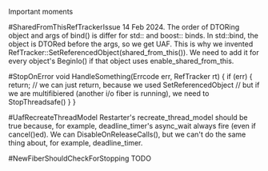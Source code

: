 Important moments

#SharedFromThisRefTrackerIssue
14 Feb 2024.
The order of DTORing object and args of bind() is differ for std:: and boost:: binds.
In std::bind, the object is DTORed before the args, so we get UAF.
This is why we invented RefTracker::SetReferencedObject(shared_from_this()).
We need to add it for every object's BeginIo() if that object uses enable_shared_from_this.

#StopOnError
void HandleSomething(Errcode err, RefTracker rt) {
  if (err) {
    return; // we can just return, because we used SetReferencedObject
    // but if we are multifibiered (another i/o fiber is running), we need to StopThreadsafe()
  }
}

#UafRecreateThreadModel
Restarter's recreate_thread_model should be true because, for example, deadline_timer's async_wait
always fire (even if cancel()ed). We can DisableOnReleaseCalls(), but we can't do the same
thing about, for example, deadline_timer.

#NewFiberShouldCheckForStopping
TODO


